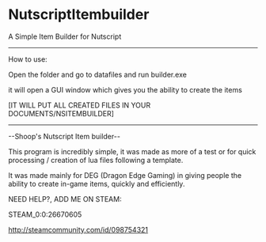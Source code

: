 # NutscriptItembuilder
A Simple Item Builder for Nutscript

-------------------------------------------------------------
How to use:

Open the folder and go to datafiles and run builder.exe

it will open a GUI window which gives you the ability to create the items

[IT WILL PUT ALL CREATED FILES IN YOUR DOCUMENTS/NSITEMBUILDER]



-------------------------------------------------------------
--Shoop's Nutscript Item builder--

This program is incredibly simple, it was made as more of a test or for quick processing / creation of lua files
following a template.

It was made mainly for DEG (Dragon Edge Gaming) in giving people the ability to create in-game items, quickly
and efficiently.



NEED HELP?, ADD ME ON STEAM:    

STEAM_0:0:26670605

http://steamcommunity.com/id/098754321
